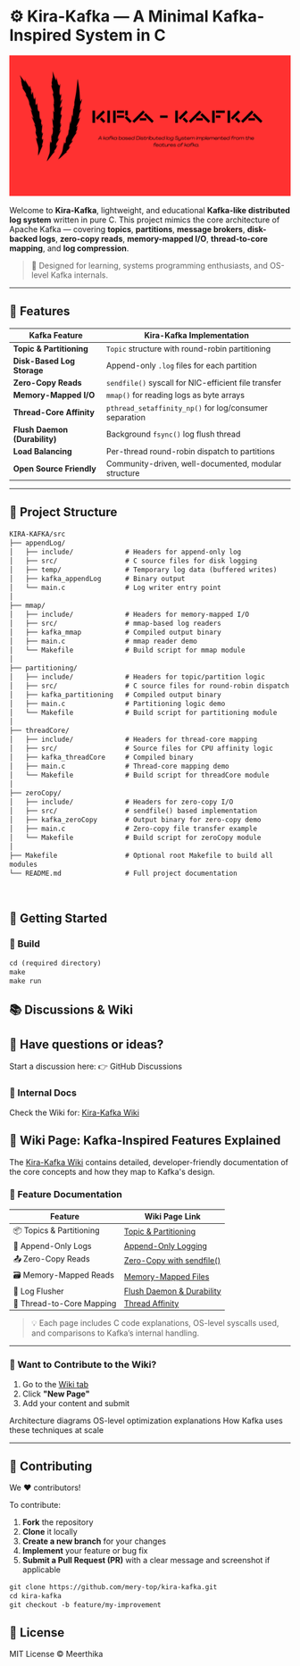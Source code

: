 # ⚙️ Kira-Kafka — A Minimal Kafka-Inspired System in C

![Kira-Kafka Architecture](logo.png)


Welcome to **Kira-Kafka**, lightweight, and educational **Kafka-like distributed log system** written in pure C. This project mimics the core architecture of Apache Kafka — covering **topics**, **partitions**, **message brokers**, **disk-backed logs**, **zero-copy reads**, **memory-mapped I/O**, **thread-to-core mapping**, and **log compression**.

> 🔬 Designed for learning, systems programming enthusiasts, and OS-level Kafka internals.

---

## 🌟 Features

| Kafka Feature                    | Kira-Kafka Implementation                                |
|----------------------------------|-----------------------------------------------------------|
| **Topic & Partitioning**         | `Topic` structure with round-robin partitioning          |
| **Disk-Based Log Storage**       | Append-only `.log` files for each partition              |
| **Zero-Copy Reads**              | `sendfile()` syscall for NIC-efficient file transfer     |
| **Memory-Mapped I/O**            | `mmap()` for reading logs as byte arrays                 |
| **Thread-Core Affinity**         | `pthread_setaffinity_np()` for log/consumer separation   |
| **Flush Daemon (Durability)**    | Background `fsync()` log flush thread                    |
| **Load Balancing**               | Per-thread round-robin dispatch to partitions            |
| **Open Source Friendly**         | Community-driven, well-documented, modular structure     |

---
## 📁 Project Structure

```
KIRA-KAFKA/src
├── appendLog/
│   ├── include/             # Headers for append-only log
│   ├── src/                 # C source files for disk logging
│   ├── temp/                # Temporary log data (buffered writes)
│   ├── kafka_appendLog      # Binary output
│   └── main.c               # Log writer entry point
│
├── mmap/
│   ├── include/             # Headers for memory-mapped I/O
│   ├── src/                 # mmap-based log readers
│   ├── kafka_mmap           # Compiled output binary
│   ├── main.c               # mmap reader demo
│   └── Makefile             # Build script for mmap module
│
├── partitioning/
│   ├── include/             # Headers for topic/partition logic
│   ├── src/                 # C source files for round-robin dispatch
│   ├── kafka_partitioning   # Compiled output binary
│   ├── main.c               # Partitioning logic demo
│   └── Makefile             # Build script for partitioning module
│
├── threadCore/
│   ├── include/             # Headers for thread-core mapping
│   ├── src/                 # Source files for CPU affinity logic
│   ├── kafka_threadCore     # Compiled binary
│   ├── main.c               # Thread-core mapping demo
│   └── Makefile             # Build script for threadCore module
│
├── zeroCopy/
│   ├── include/             # Headers for zero-copy I/O
│   ├── src/                 # sendfile() based implementation
│   ├── kafka_zeroCopy       # Output binary for zero-copy demo
│   ├── main.c               # Zero-copy file transfer example
│   └── Makefile             # Build script for zeroCopy module
│
├── Makefile                 # Optional root Makefile to build all modules
└── README.md                # Full project documentation



```
## 🚀 Getting Started

### 🔧 Build

```
cd (required directory)
make
make run
```

## 📚 Discussions & Wiki

## 🤔 Have questions or ideas?
Start a discussion here:
👉 GitHub Discussions

### 📘 Internal Docs
Check the Wiki for: [Kira-Kafka Wiki](https://github.com/mery-top/Kira-Kafka/wiki)

## 🧠 Wiki Page: Kafka-Inspired Features Explained

The [Kira-Kafka Wiki](https://github.com/mery-top/Kira-Kafka/wiki) contains detailed, developer-friendly documentation of the core concepts and how they map to Kafka's design.

### 🧩 Feature Documentation

| Feature                    | Wiki Page Link |
|----------------------------|----------------|
| 📦 Topics & Partitioning   | [Topic & Partitioning](https://github.com/mery-top/Kira-Kafka/wiki/Features-of-Kafka#-1-zero-copy-via-sendfile)  
| 🧾 Append-Only Logs        | [Append-Only Logging](https://github.com/mery-top/Kira-Kafka/wiki/Features-of-Kafka#%EF%B8%8F-2-disk-based-sequential-log-appending)  
| 📤 Zero-Copy Reads         | [Zero-Copy with sendfile()](https://github.com/mery-top/Kira-Kafka/wiki/Features-of-Kafka#-1-zero-copy-via-sendfile)  
| 🗃 Memory-Mapped Reads     | [Memory-Mapped Files](https://github.com/mery-top/Kira-Kafka/wiki/Features-of-Kafka#-3-memory-mapped-files-mmap)  
| 🔄 Log Flusher             | [Flush Daemon & Durability](https://github.com/mery-top/Kira-Kafka/wiki/Features-of-Kafka#-6-log-segments--index-files)  
| 🧵 Thread-to-Core Mapping  | [Thread Affinity](https://github.com/mery-top/Kira-Kafka/wiki/Features-of-Kafka#-5-thread-to-core-mapping-for-performance)  

> 💡 Each page includes C code explanations, OS-level syscalls used, and comparisons to Kafka’s internal handling.

---

### 📖 Want to Contribute to the Wiki?

1. Go to the [Wiki tab](https://github.com/mery-top/Kira-Kafka/wiki)
2. Click **"New Page"**
3. Add your content and submit



Architecture diagrams
OS-level optimization explanations
How Kafka uses these techniques at scale


---

## 🤝 Contributing

We ❤️ contributors!

To contribute:

1. **Fork** the repository  
2. **Clone** it locally  
3. **Create a new branch** for your changes  
4. **Implement** your feature or bug fix  
5. **Submit a Pull Request (PR)** with a clear message and screenshot if applicable

```
git clone https://github.com/mery-top/kira-kafka.git
cd kira-kafka
git checkout -b feature/my-improvement
```

## 🪪 License

MIT License © Meerthika
